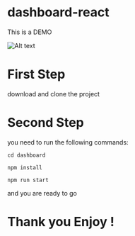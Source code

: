 # dashboard-react

This is a DEMO

![Alt text](./DEMO.jpg?raw=true 'DASHBOARD-REACT')

# First Step

download and clone the project

# Second Step

you need to run the following commands:

    cd dashboard

    npm install

    npm run start

and you are ready to go

# Thank you Enjoy !
